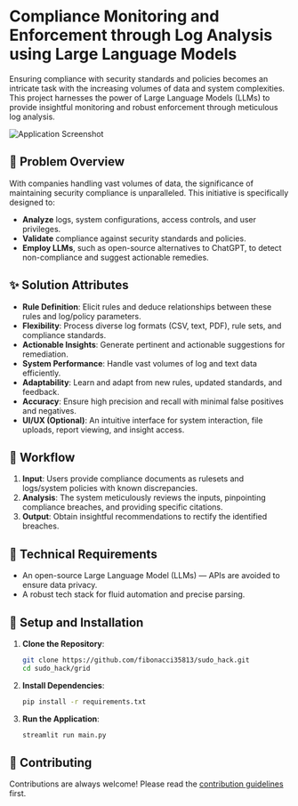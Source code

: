 # Compliance Monitoring and Enforcement through Log Analysis using Large Language Models

Ensuring compliance with security standards and policies becomes an intricate task with the increasing volumes of data and system complexities. This project harnesses the power of Large Language Models (LLMs) to provide insightful monitoring and robust enforcement through meticulous log analysis.

![Application Screenshot](YOUR_APP_SCREENSHOT_LINK_HERE)

## 📜 **Problem Overview**

With companies handling vast volumes of data, the significance of maintaining security compliance is unparalleled. This initiative is specifically designed to:

- **Analyze** logs, system configurations, access controls, and user privileges.
- **Validate** compliance against security standards and policies.
- **Employ LLMs**, such as open-source alternatives to ChatGPT, to detect non-compliance and suggest actionable remedies.

## ✨ **Solution Attributes**

- **Rule Definition**: Elicit rules and deduce relationships between these rules and log/policy parameters.
- **Flexibility**: Process diverse log formats (CSV, text, PDF), rule sets, and compliance standards.
- **Actionable Insights**: Generate pertinent and actionable suggestions for remediation.
- **System Performance**: Handle vast volumes of log and text data efficiently.
- **Adaptability**: Learn and adapt from new rules, updated standards, and feedback.
- **Accuracy**: Ensure high precision and recall with minimal false positives and negatives.
- **UI/UX (Optional)**: An intuitive interface for system interaction, file uploads, report viewing, and insight access.

## 🔄 **Workflow**

1. **Input**: Users provide compliance documents as rulesets and logs/system policies with known discrepancies.
2. **Analysis**: The system meticulously reviews the inputs, pinpointing compliance breaches, and providing specific citations.
3. **Output**: Obtain insightful recommendations to rectify the identified breaches.

## 🔧 **Technical Requirements**

- An open-source Large Language Model (LLMs) — APIs are avoided to ensure data privacy.
- A robust tech stack for fluid automation and precise parsing.

## 🚀 **Setup and Installation**

1. **Clone the Repository**:
    ```bash
    git clone https://github.com/fibonacci35813/sudo_hack.git
    cd sudo_hack/grid
    ```

2. **Install Dependencies**:
    ```bash
    pip install -r requirements.txt
    ```

3. **Run the Application**:
    ```bash
    streamlit run main.py
    ```

## 🤝 **Contributing**

Contributions are always welcome! Please read the [contribution guidelines](CONTRIBUTING.md) first.
